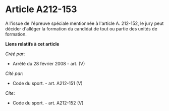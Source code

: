 # Article A212-153

A l'issue de l'épreuve spéciale mentionnée à l'article A. 212-152, le jury peut décider d'alléger la formation du candidat de
tout ou partie des unités de formation.

**Liens relatifs à cet article**

_Créé par_:

  - Arrêté du 28 février 2008 - art. (V)

_Cité par_:

  - Code du sport. - art. A212-151 (V)

_Cite_:

  - Code du sport. - art. A212-152 (V)
